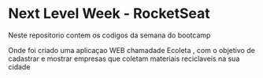 # Next Level Week - RocketSeat

Neste repositorio contem os codigos da semana do bootcamp

Onde foi criado uma aplicaçao WEB chamadade Ecoleta , com o objetivo de cadastrar e mostrar empresas que coletam materiais reciclaveis na sua cidade
